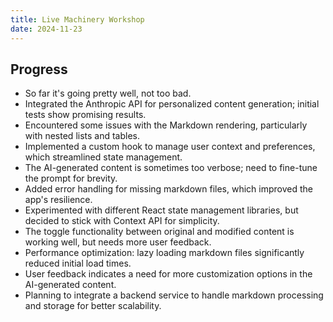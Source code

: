 ```yaml
---
title: Live Machinery Workshop
date: 2024-11-23
---
```


## Progress

- So far it's going pretty well, not too bad.
- Integrated the Anthropic API for personalized content generation; initial tests show promising results.
- Encountered some issues with the Markdown rendering, particularly with nested lists and tables.
- Implemented a custom hook to manage user context and preferences, which streamlined state management.
- The AI-generated content is sometimes too verbose; need to fine-tune the prompt for brevity.
- Added error handling for missing markdown files, which improved the app's resilience.
- Experimented with different React state management libraries, but decided to stick with Context API for simplicity.
- The toggle functionality between original and modified content is working well, but needs more user feedback.
- Performance optimization: lazy loading markdown files significantly reduced initial load times.
- User feedback indicates a need for more customization options in the AI-generated content.
- Planning to integrate a backend service to handle markdown processing and storage for better scalability.

